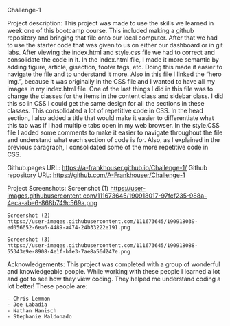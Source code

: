 Challenge-1

Project description: 
	This project was made to use the skills we learned in week one of this bootcamp course. This included making a github repository and bringing that file onto our local computer. After that we had to use the starter code that was given to us on either our dashboard or in git labs.
	After viewing the index.html and style.css file we had to correct and consolidate the code in it. 
	In the index.html file, I made it more semantic by adding figure, article, gisection, footer tags, etc. Doing this made it easier to navigate the file and to understand it more. Also in this file I linked the “hero img.”, because it was originally in the CSS file and I wanted to have all my images in my index.html file. One of the last things I did in this file was to change the classes for the items in the content class and sidebar class. I did this so in CSS I could get the same design for all the sections in these classes. This consolidated a lot of repetitive code in CSS. In the head section, I also added a title that would make it easier to differentiate what this tab was if I had multiple tabs open in my web browser.
	In the style.CSS file I added some comments to make it easier to navigate throughout the file and understand what each section of code is for. Also, as I explained in the previous paragraph, I consolidated some of the more repetitive code in CSS. 

Github.pages URL: https://a-frankhouser.github.io/Challenge-1/
Github repository URL: https://github.com/A-Frankhouser/Challenge-1

Project Screenshots:
	Screenshot (1)
	https://user-images.githubusercontent.com/111673645/190918017-97fcf235-988a-4eca-abe6-868b749c569a.png

	Screenshot (2)
	https://user-images.githubusercontent.com/111673645/190918039-ed056652-6ea6-4489-a474-24b33222e191.png

	Screenshot (3)
	https://user-images.githubusercontent.com/111673645/190918088-55343e9e-8908-4e1f-bfe3-7ae8a56d247e.png

Acknowledgements: 
	This project was completed with a group of wonderful and knowledgeable people. While working with these people I learned a lot and got to see how they view coding. They helped me understand coding a lot better! These people are:

	- Chris Lemmon
	- Joe Labadia
	- Nathan Hanisch
	- Stephanie Maldonado

